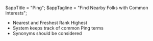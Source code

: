 $appTitle = "Ping";
$appTagline = "Find Nearby Folks with Common Interests";

* Nearest and Freshest Rank Highest
* System keeps track of common Ping terms
* Synonyms should be considered
